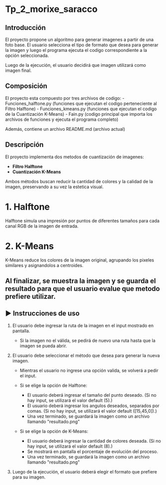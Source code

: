 # Tp_2_morixe_saracco

## Introducción
El proyecto propone un algoritmo para generar imagenes a partir de una foto base. El usuario selecciona el tipo de formato que desea para generar la imagen y luego el programa ejecuta el codigo correspondiente a la opción seleccionada.

Luego de la ejecución, el usuario decidirá que imagen utilizará como imagen final.


## Composición
El proyecto esta compuesto por tres archivos de codigo:
    - Funciones_halftone.py (funciones que ejecutan el codigo perteneciente al Filtro Halftone)
    - Funciones_kmeans.py (funciones que ejecutan el codigo de la Cuantización K-Means)
    - Fain.py (codigo principal que importa los archivos de funciones y ejecuta el programa completo)

Además, contiene un archivo README.md (archivo actual)


## Descripción
El proyecto implementa dos metodos de cuantización de imagenes: 

- **Filtro Halftone**
- **Cuantización K-Means**

Ambos métodos buscan reducir la cantidad de colores y la calidad de la imagen, preservando a su vez la estetica visual.

# 1. Halftone
Halftone simula una impresión por puntos de diferentes tamaños para cada canal RGB de la imagen de entrada.

# 2. K-Means
K-Means reduce los colores de la imagen original, agrupando los pixeles similares y asignandolos a centroides.


Al finalizar, se muestra la imagen y se guarda el resultado para que el usuario evalue que metodo prefiere utilizar.
---


## ▶️ Instrucciones de uso

1. El usuario debe ingresar la ruta de la imagen en el input mostrado en pantalla.
    - Si la imagen no el válida, se pedirá de nuevo una ruta hasta que la imagen se pueda abrir.

2. El usuario debe seleccionar el método que desea para generar la nueva imagen.
    - Mientras el usuario no ingrese una opción valida, se volverá a pedir el input.

    - Si se elige la opción de Halftone:
        - El usuario deberá ingresar el tamaño del punto deseado. (Si no hay input, se utilizará el valor default (5).)
        - El usuario deberá ingresar los angulos deseados, separados por comas. (Si no hay input, se utilizará el valor default ([15,45,0]).)
        - Una vez terminado, se guardará la imagen como un archivo llamando "resultado.png"


    - Si se elige la opción de K-Means:
        - El usuario deberá ingresar la cantidad de colores deseada. (Si no hay input, se utilizará el valor default (8).)
        - Se mostrará en pantalla el porcentaje de evolución del proceso.
        - Una vez terminado, se guardará la imagen como un archivo llamando "resultado.png"

3. Luego de la ejecución, el usuario deberá elegir el formato que prefiere para su imagen.


